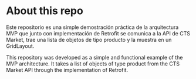 # About this repo

Este repositorio es una simple demostración práctica de la arquitectura MVP que junto con implementación de Retrofit se comunica a la API de CTS Market, trae una lista de objetos de tipo producto y la muestra en un GridLayout. 

This repository was developed as a simple and functional example of the MVP architecture. It takes a list of objects of type product from the CTS Market API through the implementation of Retrofit. 
